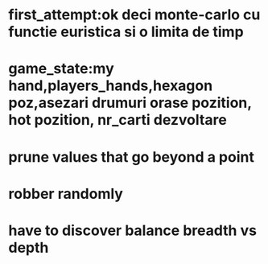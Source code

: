 # first_attempt:ok deci monte-carlo cu functie euristica si o limita de timp
# game_state:my hand,players_hands,hexagon poz,asezari drumuri orase pozition, hot pozition, nr_carti dezvoltare
# prune values that go beyond a point
# robber randomly
# have to discover balance breadth vs depth